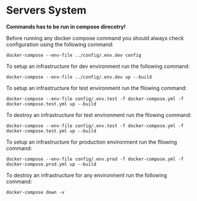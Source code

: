# Servers System

 **Commands has to be run in compose direcotry!**

Before running any docker compose command you should always check configuration using the following command:
```shell
docker-compose --env-file ../config/.env.dev config
```

To setup an infrastructure for dev environment run the following command:
```shell
docker-compose --env-file ../config/.env.dev up --build
```

To setup an infrastructure for test environment run the fllowing command:
```shell
docker-compose --env-file config/.env.test -f docker-compose.yml -f docker-compose.test.yml up --build
```

To destroy an infrastructure for test environment run the fllowing command:
```shell
docker-compose --env-file config/.env.test -f docker-compose.yml -f docker-compose.test.yml up --build
```

To setup an infrastructure for production environment run the fllowing command:
```shell
docker-compose --env-file config/.env.prod -f docker-compose.yml -f docker-compose.prod.yml up --build
```

To destroy an infrastructure for any environment run the following command:
```shell
docker-compose down -v
```